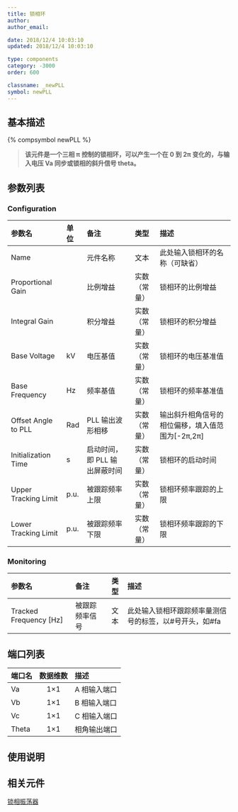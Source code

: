 ```yaml
---
title: 锁相环
author:
author_email:

date: 2018/12/4 10:03:10
updated: 2018/12/4 10:03:10

type: components
category: -3000
order: 600

classname: _newPLL
symbol: newPLL
---
```


## 基本描述

{% compsymbol newPLL %}

> **该元件是一个三相 π 控制的锁相环，可以产生一个在 0 到 2π 变化的，与输入电压 Va 同步或锁相的斜升信号 theta。**

## 参数列表

### Configuration

| 参数名               | 单位 | 备注                          |     类型     | 描述                                             |
| :------------------- | :--- | :---------------------------- | :----------: | :----------------------------------------------- |
| Name                 |      | 元件名称                      |     文本     | 此处输入锁相环的名称（可缺省）                   |
| Proportional Gain    |      | 比例增益                      | 实数（常量） | 锁相环的比例增益                                 |
| Integral Gain        |      | 积分增益                      | 实数（常量） | 锁相环的积分增益                                 |
| Base Voltage         | kV   | 电压基值                      | 实数（常量） | 锁相环的电压基准值                               |
| Base Frequency       | Hz   | 频率基值                      | 实数（常量） | 锁相环的频率基准值                               |
| Offset Angle to PLL  | Rad  | PLL 输出波形相移              | 实数（常量） | 输出斜升相角信号的相位偏移，填入值范围为[-2π,2π] |
| Initialization Time  | s    | 启动时间，即 PLL 输出屏蔽时间 | 实数（常量） | 锁相环的启动时间                                 |
| Upper Tracking Limit | p.u. | 被跟踪频率上限                | 实数（常量） | 锁相环频率跟踪的上限                             |
| Lower Tracking Limit | p.u. | 被跟踪频率下限                | 实数（常量） | 锁相环频率跟踪的下限                             |

### Monitoring

| 参数名                   | 备注           | 类型 | 描述                                                   |
| :----------------------- | :------------- | :--: | :----------------------------------------------------- |
| Tracked Frequency \[Hz\] | 被跟踪频率信号 | 文本 | 此处输入锁相环跟踪频率量测信号的标签，以#号开头，如#fa |

## 端口列表

| 端口名 | 数据维数 | 描述         |
| :----- | :------: | :----------- |
| Va     |   1×1    | A 相输入端口 |
| Vb     |   1×1    | B 相输入端口 |
| Vc     |   1×1    | C 相输入端口 |
| Theta  |   1×1    | 相角输出端口 |

## 使用说明

## 相关元件

[锁相振荡器](comp_newPLO.html)
